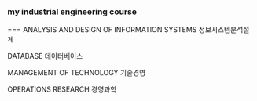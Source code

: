 ### my industrial engineering course
===
ANALYSIS AND DESIGN OF INFORMATION SYSTEMS 정보시스템분석설계

DATABASE 데이터베이스

MANAGEMENT OF TECHNOLOGY 기술경영

OPERATIONS RESEARCH 경영과학
